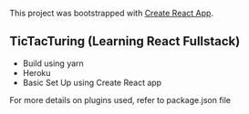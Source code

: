 This project was bootstrapped with [Create React App](https://github.com/facebookincubator/create-react-app).

## TicTacTuring (Learning React Fullstack)

- Build using yarn
- Heroku
- Basic Set Up using Create React app

For more details on plugins used, refer to package.json file
